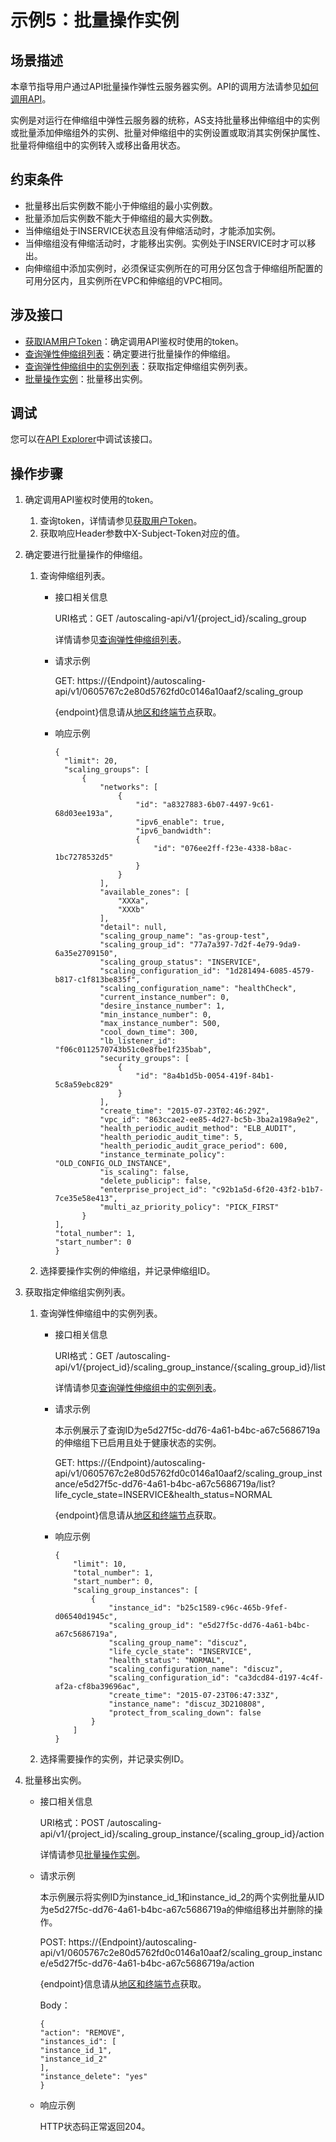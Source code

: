 # 示例5：批量操作实例<a name="as_08_0005"></a>

## 场景描述<a name="zh-cn_topic_0176186094_section17655101401010"></a>

本章节指导用户通过API批量操作弹性云服务器实例。API的调用方法请参见[如何调用API](如何调用API.md)。

实例是对运行在伸缩组中弹性云服务器的统称，AS支持批量移出伸缩组中的实例或批量添加伸缩组外的实例、批量对伸缩组中的实例设置或取消其实例保护属性、批量将伸缩组中的实例转入或移出备用状态。

## 约束条件<a name="section147701330183213"></a>

-   批量移出后实例数不能小于伸缩组的最小实例数。
-   批量添加后实例数不能大于伸缩组的最大实例数。
-   当伸缩组处于INSERVICE状态且没有伸缩活动时，才能添加实例。
-   当伸缩组没有伸缩活动时，才能移出实例。实例处于INSERVICE时才可以移出。
-   向伸缩组中添加实例时，必须保证实例所在的可用分区包含于伸缩组所配置的可用分区内，且实例所在VPC和伸缩组的VPC相同。

## 涉及接口<a name="zh-cn_topic_0176186094_section155629238105"></a>

-   [获取IAM用户Token](https://support.huaweicloud.com/api-iam/iam_30_0001.html)：确定调用API鉴权时使用的token。
-   [查询弹性伸缩组列表](查询弹性伸缩组列表.md)：确定要进行批量操作的伸缩组。
-   [查询弹性伸缩组中的实例列表](查询弹性伸缩组中的实例列表.md)：获取指定伸缩组实例列表。
-   [批量操作实例](批量操作实例.md)：批量移出实例。

## 调试<a name="section948154693415"></a>

您可以在[API Explorer](https://apiexplorer.developer.huaweicloud.com/apiexplorer/doc?product=AS&api=BatchActionScalingInstances)中调试该接口。

## 操作步骤<a name="zh-cn_topic_0176186094_section3612104114417"></a>

1.  确定调用API鉴权时使用的token。
    1.  查询token，详情请参见[获取用户Token](https://support.huaweicloud.com/api-iam/iam_30_0001.html)。
    2.  获取响应Header参数中X-Subject-Token对应的值。


1.  确定要进行批量操作的伸缩组。
    1.  查询伸缩组列表。
        -   接口相关信息

            URI格式：GET /autoscaling-api/v1/\{project\_id\}/scaling\_group

            详情请参见[查询弹性伸缩组列表](查询弹性伸缩组列表.md)。

        -   请求示例

            GET: https://\{Endpoint\}/autoscaling-api/v1/0605767c2e80d5762fd0c0146a10aaf2/scaling\_group

            \{endpoint\}信息请从[地区和终端节点](https://developer.huaweicloud.com/endpoint?AS)获取。

        -   响应示例

            ```
            {
              "limit": 20,
              "scaling_groups": [
                  {
                      "networks": [
                          {
                              "id": "a8327883-6b07-4497-9c61-68d03ee193a",
                              "ipv6_enable": true,
                              "ipv6_bandwidth": 
                              {
                                  "id": "076ee2ff-f23e-4338-b8ac-1bc7278532d5"
                              }
                          }
                      ],
                      "available_zones": [
                          "XXXa",
                          "XXXb"
                      ],
                      "detail": null,
                      "scaling_group_name": "as-group-test",
                      "scaling_group_id": "77a7a397-7d2f-4e79-9da9-6a35e2709150",
                      "scaling_group_status": "INSERVICE",
                      "scaling_configuration_id": "1d281494-6085-4579-b817-c1f813be835f",
                      "scaling_configuration_name": "healthCheck",
                      "current_instance_number": 0,
                      "desire_instance_number": 1,
                      "min_instance_number": 0,
                      "max_instance_number": 500,
                      "cool_down_time": 300,
                      "lb_listener_id": "f06c0112570743b51c0e8fbe1f235bab",
                      "security_groups": [
                          {
                              "id": "8a4b1d5b-0054-419f-84b1-5c8a59ebc829"
                          }
                      ],
                      "create_time": "2015-07-23T02:46:29Z",
                      "vpc_id": "863ccae2-ee85-4d27-bc5b-3ba2a198a9e2",
                      "health_periodic_audit_method": "ELB_AUDIT",
                      "health_periodic_audit_time": 5,
                      "health_periodic_audit_grace_period": 600,
                      "instance_terminate_policy": "OLD_CONFIG_OLD_INSTANCE",
                      "is_scaling": false,
                      "delete_publicip": false,
                      "enterprise_project_id": "c92b1a5d-6f20-43f2-b1b7-7ce35e58e413",
                      "multi_az_priority_policy": "PICK_FIRST"
                  }
            ],
            "total_number": 1,
            "start_number": 0
            }
            ```


    1.  选择要操作实例的伸缩组，并记录伸缩组ID。


1.  获取指定伸缩组实例列表。
    1.  查询弹性伸缩组中的实例列表。
        -   接口相关信息

            URI格式：GET /autoscaling-api/v1/\{project\_id\}/scaling\_group\_instance/\{scaling\_group\_id\}/list

            详情请参见[查询弹性伸缩组中的实例列表](查询弹性伸缩组中的实例列表.md)。

        -   请求示例

            本示例展示了查询ID为e5d27f5c-dd76-4a61-b4bc-a67c5686719a的伸缩组下已启用且处于健康状态的实例。

            GET: https://\{Endpoint\}/autoscaling-api/v1/0605767c2e80d5762fd0c0146a10aaf2/scaling\_group\_instance/e5d27f5c-dd76-4a61-b4bc-a67c5686719a/list?life\_cycle\_state=INSERVICE&health\_status=NORMAL

            \{endpoint\}信息请从[地区和终端节点](https://developer.huaweicloud.com/endpoint?AS)获取。

        -   响应示例

            ```
            {
                "limit": 10,
                "total_number": 1,
                "start_number": 0,
                "scaling_group_instances": [
                    {
                        "instance_id": "b25c1589-c96c-465b-9fef-d06540d1945c",
                        "scaling_group_id": "e5d27f5c-dd76-4a61-b4bc-a67c5686719a",
                        "scaling_group_name": "discuz",
                        "life_cycle_state": "INSERVICE",
                        "health_status": "NORMAL",
                        "scaling_configuration_name": "discuz",
                        "scaling_configuration_id": "ca3dcd84-d197-4c4f-af2a-cf8ba39696ac",
                        "create_time": "2015-07-23T06:47:33Z",
                        "instance_name": "discuz_3D210808",
                        "protect_from_scaling_down": false
                    }
                ]
            }
            ```


    1.  选择需要操作的实例，并记录实例ID。


1.  批量移出实例。
    -   接口相关信息

        URI格式：POST /autoscaling-api/v1/\{project\_id\}/scaling\_group\_instance/\{scaling\_group\_id\}/action

        详情请参见[批量操作实例](批量操作实例.md)。

    -   请求示例

        本示例展示将实例ID为instance\_id\_1和instance\_id\_2的两个实例批量从ID为e5d27f5c-dd76-4a61-b4bc-a67c5686719a的伸缩组移出并删除的操作。

        POST: https://\{Endpoint\}/autoscaling-api/v1/0605767c2e80d5762fd0c0146a10aaf2/scaling\_group\_instance/e5d27f5c-dd76-4a61-b4bc-a67c5686719a/action

        \{endpoint\}信息请从[地区和终端节点](https://developer.huaweicloud.com/endpoint?AS)获取。

        Body：

        ```
        {
        "action": "REMOVE",
        "instances_id": [
        "instance_id_1",
        "instance_id_2"
        ],
        "instance_delete": "yes"
        }
        ```

    -   响应示例

        HTTP状态码正常返回204。



